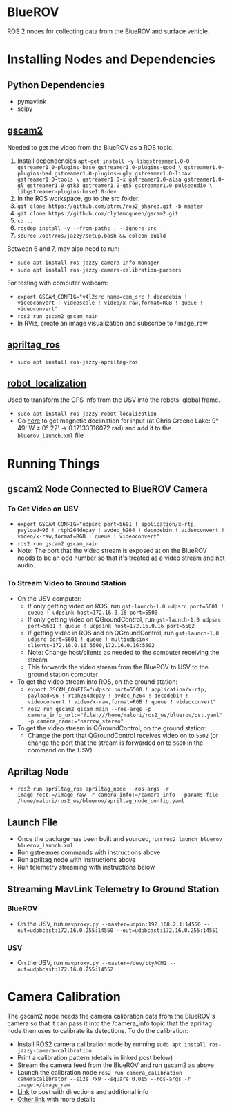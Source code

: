 # BlueROV
ROS 2 nodes for collecting data from the BlueROV and surface vehicle.

# Installing Nodes and Dependencies
## Python Dependencies
- pymavlink
- scipy

## [gscam2](https://github.com/clydemcqueen/gscam2)
Needed to get the video from the BlueROV as a ROS topic.

1. Install dependencies ```apt-get install -y libgstreamer1.0-0 gstreamer1.0-plugins-base gstreamer1.0-plugins-good \
 gstreamer1.0-plugins-bad gstreamer1.0-plugins-ugly gstreamer1.0-libav gstreamer1.0-tools \
 gstreamer1.0-x gstreamer1.0-alsa gstreamer1.0-gl gstreamer1.0-gtk3 gstreamer1.0-qt5 gstreamer1.0-pulseaudio \
 libgstreamer-plugins-base1.0-dev```
2. In the ROS workspace, go to the src folder.
3. ```git clone https://github.com/ptrmu/ros2_shared.git -b master```
4. ```git clone https://github.com/clydemcqueen/gscam2.git```
5. ```cd ..```
6. ```rosdep install -y --from-paths . --ignore-src```
7. ```source /opt/ros/jazzy/setup.bash && colcon build```

Between 6 and 7, may also need to run:
- ```sudo apt install ros-jazzy-camera-info-manager```
- ```sudo apt install ros-jazzy-camera-calibration-parsers```

For testing with computer webcam:
- ```export GSCAM_CONFIG="v4l2src name=cam_src ! decodebin ! videoconvert ! videoscale ! video/x-raw,format=RGB ! queue ! videoconvert"```
- ```ros2 run gscam2 gscam_main```
- In RViz, create an image visualization and subscribe to /image_raw

## [apriltag_ros](https://index.ros.org/p/apriltag_ros/#jazzy-overview)
- ```sudo apt install ros-jazzy-apriltag-ros```

## [robot_localization](http://docs.ros.org/en/jade/api/robot_localization/html/index.html)
Used to transform the GPS info from the USV into the robots' global frame.

- ```sudo apt install ros-jazzy-robot-localization```
- Go [here](http://www.ngdc.noaa.gov/geomag-web) to get magnetic declination for input (at Chris Greene Lake: 9° 49' W  ± 0° 22' -> 0.17133316072 rad) and add it to the ```bluerov_launch.xml``` file

# Running Things
## gscam2 Node Connected to BlueROV Camera
### To Get Video on USV
- ```export GSCAM_CONFIG="udpsrc port=5601 ! application/x-rtp, payload=96 ! rtph264depay ! avdec_h264 ! decodebin ! videoconvert ! video/x-raw,format=RGB ! queue ! videoconvert"```
- ```ros2 run gscam2 gscam_main```
- Note: The port that the video stream is exposed at on the BlueROV needs to be an odd number so that it's treated as a video stream and not audio.

### To Stream Video to Ground Station
- On the USV computer:
    - If only getting video on ROS, run ```gst-launch-1.0 udpsrc port=5601 ! queue ! udpsink host=172.16.0.16 port=5500```
    - If only getting video on QGroundControl, run ```gst-launch-1.0 udpsrc port=5601 ! queue ! udpsink host=172.16.0.16 port=5502```
    - If getting video in ROS and on QGroundControl, run ```gst-launch-1.0 udpsrc port=5601 ! queue ! multiudpsink clients=172.16.0.16:5500,172.16.0.16:5502```
    - Note: Change host/clients as needed to the computer receiving the stream
    - This forwards the video stream from the BlueROV to USV to the ground station computer
- To get the video stream into ROS, on the ground station:
    - ```export GSCAM_CONFIG="udpsrc port=5500 ! application/x-rtp, payload=96 ! rtph264depay ! avdec_h264 ! decodebin ! videoconvert ! video/x-raw,format=RGB ! queue ! videoconvert"```
    - ```ros2 run gscam2 gscam_main --ros-args -p camera_info_url:="file:///home/malori/ros2_ws/bluerov/ost.yaml" -p camera_name:="narrow_stereo"```
- To get the video stream in QGroundControl, on the ground station:
    - Change the port that QGroundControl receives video on to ```5502``` (or change the port that the stream is forwarded on to ```5600``` in the command on the USV)


## Apriltag Node
- ```ros2 run apriltag_ros apriltag_node --ros-args -r image_rect:=/image_raw -r camera_info:=/camera_info --params-file /home/malori/ros2_ws/bluerov/apriltag_node_config.yaml```

## Launch File
- Once the package has been built and sourced, run ```ros2 launch bluerov bluerov_launch.xml```
- Run gstreamer commands with instructions above
- Run apriltag node with instructions above
- Run telemetry streaming with instructions below

## Streaming MavLink Telemetry to Ground Station
### BlueROV
- On the USV, run ```mavproxy.py --master=udpin:192.168.2.1:14550 --out=udpbcast:172.16.0.255:14550 --out=udpbcast:172.16.0.255:14551```

### USV
- On the USV, run ```mavproxy.py --master=/dev/ttyACM1 --out=udpbcast:172.16.0.255:14552```


# Camera Calibration
The gscam2 node needs the camera calibration data from the BlueROV's camera so that it can pass it into the /camera_info topic that the apriltag node then uses to calibrate its detections.  To do the calibration:
- Install ROS2 camera calibration node by running ```sudo apt install ros-jazzy-camera-calibration```
- Print a calibration pattern (details in linked post below)
- Stream the camera feed from the BlueROV and run gscam2 as above
- Launch the calibration node ```ros2 run camera_calibration cameracalibrator --size 7x9 --square 0.015 --ros-args -r image:=/image_raw```
- [Link](https://medium.com/starschema-blog/offline-camera-calibration-in-ros-2-45e81df12555) to post with directions and additional info
- [Other link](https://docs.nav2.org/tutorials/docs/camera_calibration.html) with more details